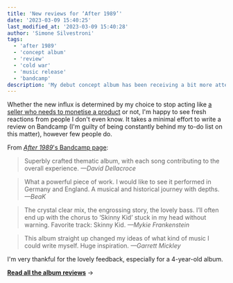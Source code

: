 ```yaml
---
title: 'New reviews for ‘After 1989’'
date: '2023-03-09 15:40:25'
last_modified_at: '2023-03-09 15:40:28'
author: 'Simone Silvestroni'
tags:
  - 'after 1989'
  - 'concept album'
  - 'review'
  - 'cold war'
  - 'music release'
  - 'bandcamp'
description: 'My debut concept album has been receiving a bit more attention recently, especially after I stopped trying to sell it.'
---
```

Whether the new influx is determined by my choice to stop acting like [a seller who needs to monetise a product](/blog/de-brand/) or not, I'm happy to see fresh reactions from people I don't even know. It takes a minimal effort to write a review on Bandcamp (I'm guilty of being constantly behind my to-do list on this matter), however few people do.

From [_After 1989_'s Bandcamp page](https://minutestomidnight.bandcamp.com/album/after-1989-a-trip-to-freedom):

> Superbly crafted thematic album, with each song contributing to the overall experience. 
<cite>—David Dellacroce</cite>

> What a powerful piece of work. I would like to see it performed in Germany and England.
A musical and historical journey with depths.
<cite>—BeaK</cite>

> The crystal clear mix, the engrossing story, the lovely bass. I’ll often end up with the chorus to ‘Skinny Kid’ stuck in my head without warning. Favorite track: Skinny Kid.
<cite>—Mykie Frankenstein</cite>

> This album straight up changed my ideas of what kind of music I could write myself. Huge inspiration. 
<cite>—Garrett Mickley</cite>

I'm very thankful for the lovely feedback, especially for a 4-year-old album.

[**Read all the album reviews**](/work/music/after-1989-reviews/)&nbsp;→